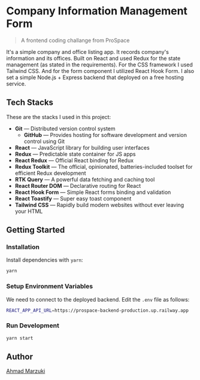 # Company Information Management Form

> A frontend coding challange from ProSpace

It's a simple company and office listing app. It records company's information and its offices. Built on React and used Redux for the state management (as stated in the requirements). For the CSS framework I used Tailwind CSS. And for the form component I utilized React Hook Form. I also set a simple Node.js + Express backend that deployed on a free hosting service.

## Tech Stacks

These are the stacks I used in this project:

- **Git** — Distributed version control system
  - **GitHub** — Provides hosting for software development and version control using Git
- **React** — JavaScript library for building user interfaces
- **Redux** — Predictable state container for JS apps
- **React Redux** — Official React binding for Redux
- **Redux Toolkit** — The official, opinionated, batteries-included toolset for efficient Redux development
- **RTK Query** — A powerful data fetching and caching tool
- **React Router DOM** — Declarative routing for React
- **React Hook Form** — Simple React forms binding and validation
- **React Toastify** — Super easy toast component
- **Tailwind CSS** — Rapidly build modern websites without ever leaving your HTML

## Getting Started

### Installation

Install dependencies with `yarn`:

```sh
yarn
```

### Setup Environment Variables

We need to connect to the deployed backend. Edit the `.env` file as follows:

```sh
REACT_APP_API_URL=https://prospace-backend-production.up.railway.app
```

### Run Development

```sh
yarn start
```

## Author

[Ahmad Marzuki](https://github.com/amadzuki)
